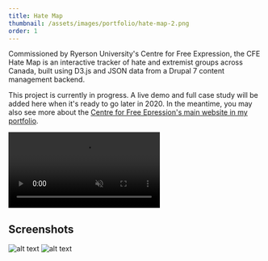 ```yaml
---
title: Hate Map
thumbnail: /assets/images/portfolio/hate-map-2.png
order: 1
---
```


Commissioned by Ryerson University's Centre for Free Expression, the CFE Hate Map is an interactive tracker of hate and extremist groups across Canada, built using D3.js and JSON data from a Drupal 7 content management backend.

This project is currently in progress. A live demo and full case study will be added here when it's ready to go later in 2020. In the meantime, you may also see more about the [Centre for Free Epression's main website in my portfolio](/portfolio/centre-for-free-expression/).


<video autoplay muted loop>
    <source src="/assets/videos/hate-map-demo-2.mp4" type="video/mp4">
</video>

## Screenshots

![alt text](/assets/images/portfolio/hate-map-scr.png)
![alt text](/assets/images/portfolio/hate-map-scr-2.png)
